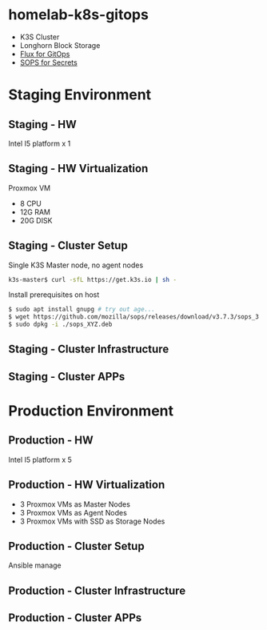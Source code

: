 # homelab-k8s-gitops

- K3S Cluster
- Longhorn Block Storage
- [Flux for GitOps](https://fluxcd.io/)
- [SOPS for Secrets](https://fluxcd.io/flux/guides/mozilla-sops/) 

# Staging Environment
## Staging - HW
Intel I5 platform x 1 
## Staging - HW Virtualization
Proxmox VM 
- 8 CPU
- 12G RAM
- 20G DISK
## Staging - Cluster Setup
Single K3S Master node, no agent nodes

```bash
k3s-master$ curl -sfL https://get.k3s.io | sh -
```

Install prerequisites on host
```bash
$ sudo apt install gnupg # try out age...
$ wget https://github.com/mozilla/sops/releases/download/v3.7.3/sops_3.7.3_amd64.deb
$ sudo dpkg -i ./sops_XYZ.deb

```

## Staging - Cluster Infrastructure

## Staging - Cluster APPs

# Production Environment
## Production - HW
Intel I5 platform x 5
## Production - HW Virtualization
- 3 Proxmox VMs as Master Nodes
- 3 Proxmox VMs as Agent Nodes
- 3 Proxmox VMs with SSD as Storage Nodes

## Production - Cluster Setup
Ansible manage
## Production - Cluster Infrastructure

## Production - Cluster APPs